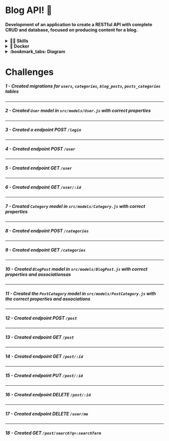 # Blog API! 🚀

#### Development of an application to create a RESTful API with complete CRUD and database, focused on producing content for a blog.

<details>
  <summary><strong>👨‍💻 Skills </strong></summary>
  
  `- NodeJS - Express`

 ` - Sequelize - MySQL; `

 ` - Authentication using JWT (JSON Web Token).`

</details>
<details>
  <summary><strong>🐋 Docker</strong></summary>

  > :information_source: Run the `node` and `db` services with the command `docker-compose up -d --build`.

  - Remember to stop `mysql` if you are using it locally on the default port (`3306`), or adapt it, if you want to use the application in containers;

  - These services will initialize a container named `blogs_api` and another named `blogs_api_db`;

  - From here you can run the `blogs_api` container via CLI or open it in VS Code;

  > :information_source: Use the `docker exec -it blogs_api bash` command.

  - It will give you access to the interactive terminal of the container created by compose, which is running in the background.


  <br />
  </details>
  <details>
        <summary><strong> :bookmark_tabs: Diagram </strong></summary>
        
<img src= 'https://raw.githubusercontent.com/tryber/sd-028-a-project-blogs-api/master/public/der.png?token=GHSAT0AAAAAACCBHQMX2QVR4CZO26WUUUYCZEQTYVA'/>

    
  </details>


# Challenges

##### 1 - Created migrations for `users`, `categories`, `blog_posts`, `posts_categories` tables

---


##### 2 - Created `User` model in `src/models/User.js` with correct properties

---

##### 3 - Created o endpoint POST `/login`

---

##### 4 - Created endpoint POST `/user`

---

##### 5 - Created endpoint GET `/user`

---

##### 6 - Created endpoint GET `/user/:id`

---

##### 7 - Created `Category` model in `src/models/Category.js` with correct properties

---

##### 8 - Created endpoint POST `/categories`

---

##### 9 - Created endpoint GET `/categories`

---

##### 10 - Created `BlogPost` model in `src/models/BlogPost.js` with correct properties and associationsas 

---

##### 11 - Created the `PostCategory` model in `src/models/PostCategory.js` with the correct properties and associations

---

##### 12 - Created endpoint POST `/post`

---

##### 13 - Created endpoint GET `/post`

---

##### 14 - Created endpoint GET `/post/:id`

---

##### 15 - Created endpoint PUT `/post/:id`

---

##### 16 - Created endpoint DELETE `/post/:id`

---

##### 17 - Created endpoint DELETE `/user/me`

---

##### 18 - Created GET `/post/search?q=:searchTerm`


